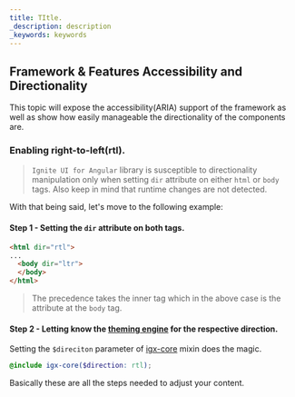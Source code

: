 ```yaml
---
title: TItle.
_description: description
_keywords: keywords
---
```


## Framework & Features Accessibility and Directionality

This topic will expose the accessibility(ARIA) support of the framework as well as show how easily manageable the directionality of the components are.

### Enabling right-to-left(rtl).

> `Ignite UI for Angular` library is susceptible to directionality manipulation only when setting `dir` attribute on either `html` or `body` tags. Also keep in mind that runtime changes are not detected.

With that being said, let's move to the following example:

#### Step 1 - Setting the `dir` attribute on both tags.

```html
<html dir="rtl">
...
  <body dir="ltr">
  </body>
</html>
```

> The precedence takes the inner tag which in the above case is the attribute at the `body` tag.

#### Step 2 - Letting know the [theming engine](../../themes/index.md) for the respective direction.

Setting the `$direciton` parameter of [igx-core]({environment:sassApiUrl}/index.html#mixin-igx-core) mixin does the magic.

```scss 
@include igx-core($direction: rtl);
```

Basically these are all the steps needed to adjust your content.

